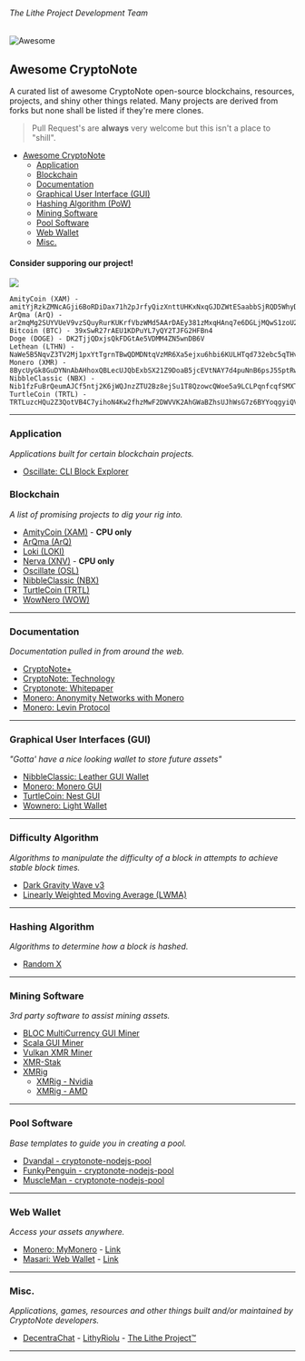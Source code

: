 ###### The Lithe Project Development Team

![Awesome](https://cdn.rawgit.com/sindresorhus/awesome/d7305f38d29fed78fa85652e3a63e154dd8e8829/media/badge.svg)

## Awesome CryptoNote
A curated list of awesome CryptoNote open-source blockchains, resources, projects, and shiny other things related. 
Many projects are derived from forks but none shall be listed if they're mere clones.

> Pull Request's are **always** very welcome but this isn't a place to "shill".

- [Awesome CryptoNote](https://github.com/lithe-project/awesome-cryptonote#awesome-cryptonote)
  - [Application](https://github.com/lithe-project/awesome-cryptonote#application)
  - [Blockchain](https://github.com/lithe-project/awesome-cryptonote#blockchain)
  - [Documentation](https://github.com/lithe-project/awesome-cryptonote#documentation)
  - [Graphical User Interface (GUI)](https://github.com/lithe-project/awesome-cryptonote#graphical-user-interfaces-gui)
  - [Hashing Algorithm (PoW)](https://github.com/lithe-project/awesome-cryptonote#hashing-algorithm)
  - [Mining Software](https://github.com/lithe-project/awesome-cryptonote#mining-software)
  - [Pool Software](https://github.com/lithe-project/awesome-cryptonote#pool-software)
  - [Web Wallet](https://github.com/lithe-project/awesome-cryptonote#web-wallet)
  - [Misc.](https://github.com/lithe-project/awesome-cryptonote#misc)
  
#### Consider supporing our project!
<img src="https://c5.patreon.com/external/logo/become_a_patron_button.png">

```
AmityCoin (XAM) - amitYjRzkZMNcAGji6BoRDiDax71h2pJrfyQizXnttUHKxNxqGJDZWtESaabbSjRQD5WhyDey4qn9XZpFcAgxxTg5mtJTF9jTM 
ArQma (ArQ) - ar2mqMg2SUYVUeV9vzSQuyRurKUKrfVbzWMd5AArDAEy381zMxqHAnq7e6DGLjMQwS1zoU2utuW83SFYJmYTS4sY2Ams1V6nv
Bitcoin (BTC) - 39xSwR27rAEU1KDPuYL7yQY2TJFG2HFBn4
Doge (DOGE) - DK2TjjQDxjsQkFDGtAe5VDMM4ZN5wnDB6V
Lethean (LTHN) - NaWe5B5NqvZ3TV2Mj1pxYtTgrnTBwQDMDNtqVzMR6Xa5ejxu6hbi6KULHTqd732ebc5qTHvKXonokghUBd3pjLa8czovfrW1G561vPanSPRh
Monero (XMR) - 8BycUyGk8GuDYNnAbAHhoxQBLecUJQbExbSX21Z9DoaB5jcEVtNAY7d4puNnB6psJ5SptRw42r4v6fp1yFHTUWaW9RaQDvb
NibbleClassic (NBX) - Nib1fzFuBrQeumAJCf5ntj2K6jWQJnzZTU2Bz8ejSu1T8QzowcQWoe5a9LCLPqnfcqfSMXTdKWULfgwZxBioX4yi5p4UDjF29x
TurtleCoin (TRTL) - TRTLuzcHQu2Z3QotVB4C7yihoN4Kw2fhzMwF2DWVVK2AhGWaBZhsUJhWsG7z6BYYoqgyiQVHHJeRiU78UmwLcfqPTY1MBS7bjzb
```

***

### Application
*Applications built for certain blockchain projects.*

- [Oscillate: CLI Block Explorer](https://github.com/pxckets/cli-blockexplorer)

### Blockchain
*A list of promising projects to dig your rig into.*

- [AmityCoin (XAM)](https://gitlab.com/amity-project/amity) - **CPU only**
- [ArQma (ArQ)](https://github.com/arqma/arqma)
- [Loki (LOKI)](https://github.com/loki-project/loki)
- [Nerva (XNV)](https://bitbucket.org/nerva-project/nerva) - **CPU only**
- [Oscillate (OSL)](https://github.com/oscillate-coin/oscillate)
- [NibbleClassic (NBX)](https://github.com/NibbleClassic/NibbleClassic-Core-CLI)
- [TurtleCoin (TRTL)](https://github.com/turtlecoin/turtlecoin/)
- [WowNero (WOW)](https://github.com/wownero/wownero)

***

### Documentation
*Documentation pulled in from around the web.*

- [CryptoNote+](https://eprint.iacr.org/2019/021.pdf)
- [CryptoNote: Technology](https://cryptonote.org/inside)
- [Cryptonote: Whitepaper](https://cryptonote.org/whitepaper.pdf)
- [Monero: Anonymity Networks with Monero](https://github.com/monero-project/monero/blob/master/ANONYMITY_NETWORKS.md)
- [Monero: Levin Protocol](https://github.com/monero-project/monero/blob/master/LEVIN_PROTOCOL.md)

***

### Graphical User Interfaces (GUI)
*"Gotta' have a nice looking wallet to store future assets"*

- [NibbleClassic: Leather GUI Wallet](https://github.com/NibbleClassic/NBXLeather-GUI-Wallet)
- [Monero: Monero GUI](https://github.com/monero-project/monero-gui)
- [TurtleCoin: Nest GUI](https://github.com/turtlecoin/turtle-wallet-go/)
- [Wownero: Light Wallet](https://github.com/wownero/Wownero-Light-Wallet)

***

### Difficulty Algorithm
*Algorithms to manipulate the difficulty of a block in attempts to achieve stable block times.*

- [Dark Gravity Wave v3](https://gist.github.com/GeertJohan/b28da8105babf0553f21)
- [Linearly Weighted Moving Average (LWMA)](https://github.com/zawy12/difficulty-algorithms/issues/3)

***

### Hashing Algorithm
*Algorithms to determine how a block is hashed.*

- [Random X](https://github.com/tevador/RandomX)

***

### Mining Software
*3rd party software to assist mining assets.*

- [BLOC MultiCurrency GUI Miner](https://github.com/furiousteam/BLOC-GUI-Miner)
- [Scala GUI Miner](https://github.com/scala-network/GUI-miner)
- [Vulkan XMR Miner](https://github.com/enerc/VulkanXMRMiner)
- [XMR-Stak](https://github.com/fireice-uk/xmr-stak)
- [XMRig](https://github.com/xmrig/xmrig)
  - [XMRig - Nvidia](https://github.com/xmrig/xmrig-nvidia)
  - [XMRig - AMD](https://github.com/xmrig/xmrig-amd)

***

### Pool Software
*Base templates to guide you in creating a pool.*

- [Dvandal - cryptonote-nodejs-pool](https://github.com/dvandal/cryptonote-nodejs-pool)
- [FunkyPenguin - cryptonote-nodejs-pool](https://github.com/funkypenguin/cryptonote-nodejs-pool)
- [MuscleMan - cryptonote-nodejs-pool](https://github.com/muscleman/cryptonote-nodejs-pool)

***

### Web Wallet
*Access your assets anywhere.*

- [Monero: MyMonero](https://github.com/mymonero) - [Link](https://wallet.mymonero.com/)
- [Masari: Web Wallet](https://github.com/masari-project/masari-webwallet) - [Link](https://www.masariwallet.com/)

***

### Misc.
*Applications, games, resources and other things built and/or maintained by CryptoNote developers.*

- [DecentraChat](https://github.com/lithyriolu/decentrachat) - [LithyRiolu](https://github.com/lithyriolu) - [The Lithe Project&trade;](https://github.com/lithe-project)

***

